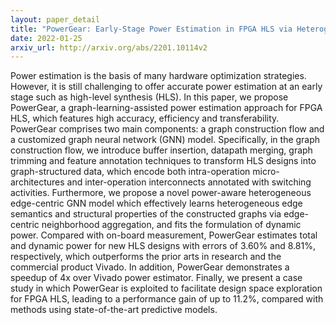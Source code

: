 ```yaml
---
layout: paper_detail
title: "PowerGear: Early-Stage Power Estimation in FPGA HLS via Heterogeneous Edge-Centric GNNs"
date: 2022-01-25
arxiv_url: http://arxiv.org/abs/2201.10114v2
---
```


Power estimation is the basis of many hardware optimization strategies. However, it is still challenging to offer accurate power estimation at an early stage such as high-level synthesis (HLS). In this paper, we propose PowerGear, a graph-learning-assisted power estimation approach for FPGA HLS, which features high accuracy, efficiency and transferability. PowerGear comprises two main components: a graph construction flow and a customized graph neural network (GNN) model. Specifically, in the graph construction flow, we introduce buffer insertion, datapath merging, graph trimming and feature annotation techniques to transform HLS designs into graph-structured data, which encode both intra-operation micro-architectures and inter-operation interconnects annotated with switching activities. Furthermore, we propose a novel power-aware heterogeneous edge-centric GNN model which effectively learns heterogeneous edge semantics and structural properties of the constructed graphs via edge-centric neighborhood aggregation, and fits the formulation of dynamic power. Compared with on-board measurement, PowerGear estimates total and dynamic power for new HLS designs with errors of 3.60% and 8.81%, respectively, which outperforms the prior arts in research and the commercial product Vivado. In addition, PowerGear demonstrates a speedup of 4x over Vivado power estimator. Finally, we present a case study in which PowerGear is exploited to facilitate design space exploration for FPGA HLS, leading to a performance gain of up to 11.2%, compared with methods using state-of-the-art predictive models.
